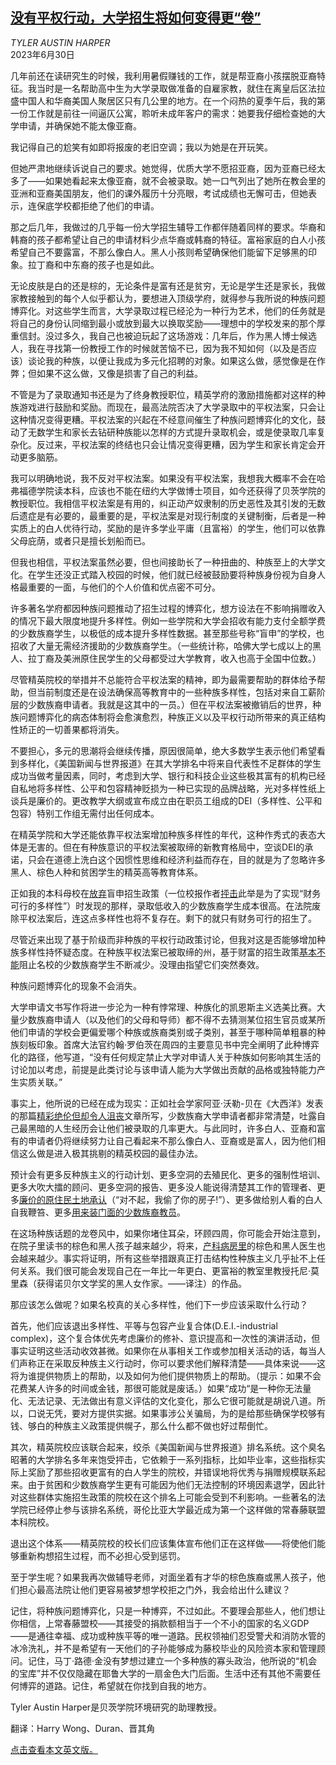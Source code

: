 <!--1688114221000-->
[没有平权行动，大学招生将如何变得更“卷”](https://cn.nytimes.com/opinion/20230630/college-admissions-affirmative-action/)
------

<address>TYLER AUSTIN HARPER</address><time pudate="2023-06-30 04:28:17" datetime="2023-06-30 04:28:17">2023年6月30日</time><section><p>几年前还在读研究生的时候，我利用暑假赚钱的工作，就是帮亚裔小孩摆脱亚裔特征。我当时是一名帮助高中生为大学录取做准备的自雇家教，就住在离皇后区法拉盛中国人和华裔美国人聚居区只有几公里的地方。在一个闷热的夏季午后，我的第一份工作就是前往一间逼仄公寓，聆听未成年客户的需求：她要我仔细检查她的大学申请，并确保她不能太像亚裔。</p><p>我记得自己的尬笑有如即将报废的老旧空调；我以为她是在开玩笑。</p><p>但她严肃地继续诉说自己的要求。她觉得，优质大学不愿招亚裔，因为亚裔已经太多了——如果她看起来太像亚裔，就不会被录取。她一口气列出了她所在教会里的亚洲和亚裔美国朋友，他们的课外履历十分亮眼，考试成绩也无懈可击，但她表示，连保底学校都拒绝了他们的申请。</p><p>那之后几年，我做过的几乎每一份大学招生辅导工作都伴随着同样的要求。华裔和韩裔的孩子都希望让自己的申请材料少点华裔或韩裔的特征。富裕家庭的白人小孩希望自己不要露富，不那么像白人。黑人小孩则希望确保他们能留下足够黑的印象。拉丁裔和中东裔的孩子也是如此。</p><p>无论皮肤是白的还是棕的，无论条件是富有还是贫穷，无论是学生还是家长，我做家教接触到的每个人似乎都认为，要想进入顶级学府，就得参与我所说的种族问题博弈化。对这些学生而言，大学录取过程已经沦为一种行为艺术，他们的任务就是将自己的身份认同缩到最小或放到最大以换取奖励——理想中的学校发来的那个厚重信封。没过多久，我自己也被迫玩起了这场游戏：几年后，作为黑人博士候选人，我在寻找第一份教授工作的时候就苦恼不已，因为我不知如何（以及是否应该）谈论我的种族，以便让我成为多元化招聘的对象。如果这么做，感觉像是在作弊；但如果不这么做，又像是损害了自己的利益。</p><p>不管是为了录取通知书还是为了终身教授职位，精英学府的激励措施都对这样的种族游戏进行鼓励和奖励。而现在，最高法院否决了大学录取中的平权法案，只会让这种情况变得更糟。平权法案的兴起在不经意间催生了种族问题博弈化的文化，鼓动了无数学生和家长去钻研种族能以怎样的方式提升录取机会，或是使录取几率复杂化。反过来，平权法案的终结也只会让情况变得更糟，因为学生和家长肯定会开动更多脑筋。</p><p>我可以明确地说，我不反对平权法案。如果没有平权法案，我想我大概率不会在哈弗福德学院读本科，应该也不能在纽约大学做博士项目，如今还获得了贝茨学院的教授职位。我相信平权法案是有用的，纠正动产奴隶制的历史恶性及其引发的无数后遗症是有必要的，最重要的是，平权法案是对现行制度的关键制衡，后者是一种实质上的白人优待行动，奖励的是许多学业平庸（且富裕）的学生，他们可以依靠父母庇荫，或者只是擅长划船而已。</p><p>但我也相信，平权法案虽然必要，但也间接助长了一种扭曲的、种族至上的大学文化。在学生还没正式踏入校园的时候，他们就已经被鼓励要将种族身份视为自身人格最重要的一面，与他们的个人价值和优点密不可分。</p><p>许多著名学府都因种族问题推动了招生过程的博弈化，想方设法在不影响捐赠收入的情况下最大限度地提升多样性。例如一些学院和大学会招收有能力支付全额学费的少数族裔学生，以极低的成本提升多样性数据。甚至那些号称“盲申”的学校，也招收了大量无需经济援助的少数族裔学生。（一些统计称，哈佛大学七成以上的黑人、拉丁裔及美洲原住民学生的父母都受过大学教育，收入也高于全国中位数。）</p><p>尽管精英院校的举措并不总能符合平权法案的精神，即为最需要帮助的群体给予帮助，但当前制度还是在设法确保高等教育中的一些种族多样性，包括对来自工薪阶层的少数族裔申请者。我就是这其中的一员。）但在平权法案被撤销后的世界，种族问题博弈化的病态体制将会愈演愈烈，种族正义以及平权行动所带来的真正结构性矫正的一切善果都将消失。</p><p>不要担心，多元的思潮将会继续传播，原因很简单，绝大多数学生表示他们希望看到多样化，《美国新闻与世界报道》在其大学排名中将来自代表性不足群体的学生成功当做考量因素，同时，考虑到大学、银行和科技企业这些极其富有的机构已经自私地将多样性、公平和包容精神贬损为一种已实现的品牌战略，光对多样性纸上谈兵是廉价的。更改教学大纲或宣布成立由在职员工组成的DEI（多样性、公平和包容）特别工作组无需付出任何成本。</p><p>在精英学院和大学还能依靠平权法案增加种族多样性的年代，这种作秀式的表态大体是无害的。但在有种族意识的平权法案被取缔的新教育格局中，空谈DEI的承诺，只会在道德上洗白这个因惯性思维和经济利益而存在，目的就是为了忽略许多黑人、棕色人种和贫困学生的精英高等教育体系。</p><p>正如我的本科母校在<a rel="noopener noreferrer" target="_blank" href="https://www.insidehighered.com/news/2016/06/27/haverford-college-shifts-need-blind-need-aware-admissions">放弃</a>盲申招生政策（一位校报作者<a rel="noopener noreferrer" target="_blank" href="http://haverfordclerk.com/why-we-need-need-blind/">抨击</a>此举是为了实现“财务可行的多样性”）时发现的那样，录取低收入的少数族裔学生成本很高。在法院废除平权法案后，连这点多样性也将不复存在。剩下的就只有财务可行的招生了。</p><p>尽管近来出现了基于阶级而非种族的平权行动政策讨论，但我对这是否能够增加种族多样性持怀疑态度。在种族平权法案已被取缔的州，基于财富的招生政策<a href="https://www.nytimes.com/2022/08/26/us/affirmative-action-admissions-supreme-court.html">基本不能</a>阻止名校的少数族裔学生不断减少。没理由指望它们突然奏效。</p><p>种族问题博弈化的现象不会消失。</p><p>大学申请文书写作将进一步沦为一种有悖常理、种族化的凯恩斯主义选美比赛。大量少数族裔申请人（以及他们的父母和导师）都不得不去猜测某位招生官员或某所他们申请的学校会更偏爱哪个种族或族裔类别或子类别，甚至于哪种简单粗暴的种族刻板印象。首席大法官约翰·罗伯茨在周四的主要意见书中完全阐明了此种博弈化的路径，他写道，“没有任何规定禁止大学对申请人关于种族如何影响其生活的讨论加以考虑，前提是此类讨论与该申请人能为大学做出贡献的品格或独特能力产生实质关联。”</p><p>事实上，他所说的已经在成为现实：正如社会学家阿亚·沃勒-贝在《大西洋》发表的那篇<a rel="noopener noreferrer" target="_blank" href="https://www.theatlantic.com/ideas/archive/2023/06/affirmative-action-supreme-court-college-admissions-essays-trauma/674314/">精彩绝伦但却令人沮丧</a>文章所写，少数族裔大学申请者都非常清楚，吐露自己最黑暗的人生经历会让他们被录取的几率更大。与此同时，许多白人、亚裔和富有的申请者仍将继续努力让自己看起来不那么像白人、亚裔或是富人，因为他们相信这么做是进入极其挑剔的精英校园的最佳办法。</p><p>预计会有更多反种族主义的行动计划、更多空洞的去殖民化、更多的强制性培训、更多大吹大擂的顾问、更多空洞的报告、更多没人能说得清楚其工作的管理者、更多<a rel="noopener noreferrer" target="_blank" href="https://www.theatlantic.com/ideas/archive/2021/11/against-land-acknowledgements-native-american/620820/">廉价的原住民土地承认</a>（“对不起，我偷了你的房子!”）、更多做给别人看的白人自我鞭笞、更多<a rel="noopener noreferrer" target="_blank" href="https://www.bostonglobe.com/2023/06/02/opinion/wrong-kind-of-black-professor/">用来装门面的少数族裔教员</a>。</p><p>在这场种族话题的龙卷风中，如果你堵住耳朵，环顾四周，你可能会开始注意到，在院子里读书的棕色和黑人孩子越来越少，将来，<a href="https://www.nytimes.com/interactive/2023/02/12/upshot/child-maternal-mortality-rich-poor.html">产科病房里</a>的棕色和黑人医生也会越来越少。事实将证明，所有这些举措跟真正打击结构性种族主义几乎扯不上任何关系。我们很可能会发现自己在一年比一年更白、更富裕的教室里教授托尼·莫里森（获得诺贝尔文学奖的黑人女作家。——译注）的作品。</p><p>那应该怎么做呢？如果名校真的关心多样性，他们下一步应该采取什么行动？</p><p>首先，他们应该退出多样性、平等与包容产业复合体(D.E.I.-industrial complex)，这个复合体优先考虑廉价的修补、意识提高和一次性的演讲活动，但事实证明这些活动收效甚微。如果你在从事相关工作或参加相关活动的话，每当人们声称正在采取反种族主义行动时，你可以要求他们解释清楚——具体来说——这将为谁提供物质上的帮助，以及如何为他们提供物质上的帮助。（提示：如果不会花费某人许多的时间或金钱，那很可能就是废话。）如果“成功“是一种你无法量化、无法记录、无法做出有意义评估的文化变化，那么它很可能就是胡说八道。所以，口说无凭，要对方提供实据。如果事涉公关骗局，为的是给那些确保学校够有钱、够白的种族主义政策提供幌子，那么什么都不做也好过帮倒忙。</p><p>其次，精英院校应该联合起来，绞杀《美国新闻与世界报道》排名系统。这个臭名昭著的大学排名多年来饱受抨击，它依赖于一系列指标，比如毕业率，这些指标实际上奖励了那些招收更富有的白人学生的院校，并错误地将优秀与捐赠规模联系起来。由于贫困和少数族裔学生更有可能因为他们无法控制的环境因素退学，因此针对这些群体实施招生政策的院校在这个排名上可能会受到不利影响。一些著名的法学院已经停止参与该排名系统，哥伦比亚大学最近成为第一个这样做的常春藤联盟本科院校。</p><p>退出这个体系——精英院校的校长们应该集体宣布他们正在这样做——将使他们能够重新构想招生过程，而不必担心受到惩罚。</p><p>至于学生呢？如果我再次做辅导老师，对面坐着有才华的棕色族裔或黑人孩子，他们担心最高法院让他们更容易被梦想学校拒之门外，我会给出什么建议？</p><p>记住，将种族问题博弈化，只是一种博弈，不过如此。不要理会那些人，他们想让你相信，上常春藤盟校——其接受的捐款额相当于一个不小的国家的名义GDP——是通往幸福、成功或种族平等的唯一道路。民权领袖们忍受警犬和消防水管的冰冷洗礼，并不是希望有一天他们的子孙能够成为藤校毕业的风险资本家和管理顾问。记住，马丁·路德·金没有梦想过建立一个多种族的寡头政治，他所说的“机会的宝库”并不仅仅隐藏在耶鲁大学的一扇金色大门后面。生活中还有其他不需要任何博弈的道路。记住，希望就在你找到自我的地方。</p></section><footer><p>Tyler Austin Harper是贝茨学院环境研究的助理教授。</p><p>翻译：Harry Wong、Duran、晋其角</p><p><a rel="nofollow" target="_blank" href="https://www.nytimes.com/2023/06/29/opinion/college-admissions-affirmative-action.html">点击查看本文英文版。</a></p></footer>
